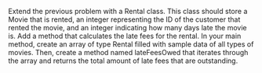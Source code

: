 Extend the previous problem with a Rental class. This class should store a Movie that is rented, an integer representing the ID of the customer that rented the movie, and an integer indicating how many days late the movie is. Add a method that calculates the late fees for the rental. In your main method, create an array of type Rental filled with sample data of all types of movies. Then, create a method named lateFeesOwed that iterates through the array and returns the total amount of late fees that are outstanding.

